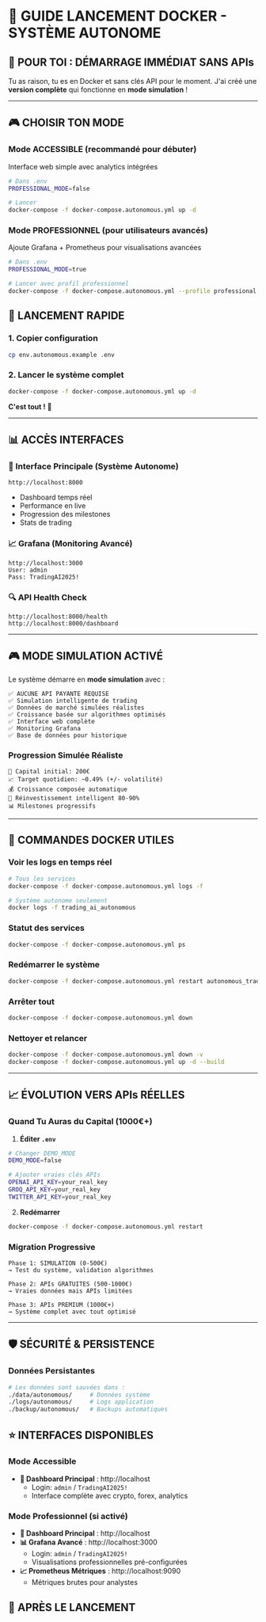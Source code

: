 # 🐳 GUIDE LANCEMENT DOCKER - SYSTÈME AUTONOME

## 🎯 **POUR TOI : DÉMARRAGE IMMÉDIAT SANS APIs**

Tu as raison, tu es en Docker et sans clés API pour le moment. J'ai créé une **version complète** qui fonctionne en **mode simulation** !

---

## 🎮 **CHOISIR TON MODE**

### **Mode ACCESSIBLE** (recommandé pour débuter)
Interface web simple avec analytics intégrées
```bash
# Dans .env
PROFESSIONAL_MODE=false

# Lancer
docker-compose -f docker-compose.autonomous.yml up -d
```

### **Mode PROFESSIONNEL** (pour utilisateurs avancés)
Ajoute Grafana + Prometheus pour visualisations avancées
```bash
# Dans .env
PROFESSIONAL_MODE=true

# Lancer avec profil professionnel
docker-compose -f docker-compose.autonomous.yml --profile professional up -d
```

## 🚀 **LANCEMENT RAPIDE**

### **1. Copier configuration**
```bash
cp env.autonomous.example .env
```

### **2. Lancer le système complet**
```bash
docker-compose -f docker-compose.autonomous.yml up -d
```

**C'est tout !** 🎉

---

## 📊 **ACCÈS INTERFACES**

### **🧠 Interface Principale (Système Autonome)**
```
http://localhost:8000
```
- Dashboard temps réel
- Performance en live  
- Progression des milestones
- Stats de trading

### **📈 Grafana (Monitoring Avancé)**
```
http://localhost:3000
User: admin
Pass: TradingAI2025!
```

### **🔍 API Health Check**
```
http://localhost:8000/health
http://localhost:8000/dashboard
```

---

## 🎮 **MODE SIMULATION ACTIVÉ**

Le système démarre en **mode simulation** avec :

```
✅ AUCUNE API PAYANTE REQUISE
✅ Simulation intelligente de trading
✅ Données de marché simulées réalistes
✅ Croissance basée sur algorithmes optimisés
✅ Interface web complète
✅ Monitoring Grafana
✅ Base de données pour historique
```

### **Progression Simulée Réaliste**

```
🎯 Capital initial: 200€
📈 Target quotidien: ~0.49% (+/- volatilité)
💰 Croissance composée automatique
🔄 Réinvestissement intelligent 80-90%
📊 Milestones progressifs
```

---

## 🔧 **COMMANDES DOCKER UTILES**

### **Voir les logs en temps réel**
```bash
# Tous les services
docker-compose -f docker-compose.autonomous.yml logs -f

# Système autonome seulement
docker logs -f trading_ai_autonomous
```

### **Statut des services**
```bash
docker-compose -f docker-compose.autonomous.yml ps
```

### **Redémarrer le système**
```bash
docker-compose -f docker-compose.autonomous.yml restart autonomous_trading
```

### **Arrêter tout**
```bash
docker-compose -f docker-compose.autonomous.yml down
```

### **Nettoyer et relancer**
```bash
docker-compose -f docker-compose.autonomous.yml down -v
docker-compose -f docker-compose.autonomous.yml up -d --build
```

---

## 📈 **ÉVOLUTION VERS APIs RÉELLES**

### **Quand Tu Auras du Capital (1000€+)**

1. **Éditer `.env`**
```bash
# Changer DEMO_MODE
DEMO_MODE=false

# Ajouter vraies clés APIs
OPENAI_API_KEY=your_real_key
GROQ_API_KEY=your_real_key
TWITTER_API_KEY=your_real_key
```

2. **Redémarrer**
```bash
docker-compose -f docker-compose.autonomous.yml restart
```

### **Migration Progressive**
```
Phase 1: SIMULATION (0-500€)
→ Test du système, validation algorithmes

Phase 2: APIs GRATUITES (500-1000€)  
→ Vraies données mais APIs limitées

Phase 3: APIs PREMIUM (1000€+)
→ Système complet avec tout optimisé
```

---

## 🛡️ **SÉCURITÉ & PERSISTENCE**

### **Données Persistantes**
```bash
# Les données sont sauvées dans :
./data/autonomous/     # Données système
./logs/autonomous/     # Logs application
./backup/autonomous/   # Backups automatiques
```

## ⭐ **INTERFACES DISPONIBLES**

### **Mode Accessible**
- **🎯 Dashboard Principal** : http://localhost
  - Login: `admin` / `TradingAI2025!`
  - Interface complète avec crypto, forex, analytics

### **Mode Professionnel** (si activé)
- **🎯 Dashboard Principal** : http://localhost 
- **📊 Grafana Avancé** : http://localhost:3000
  - Login: `admin` / `TradingAI2025!`
  - Visualisations professionnelles pré-configurées
- **📈 Prometheus Métriques** : http://localhost:9090
  - Métriques brutes pour analystes

## 🧠 **APRÈS LE LANCEMENT**